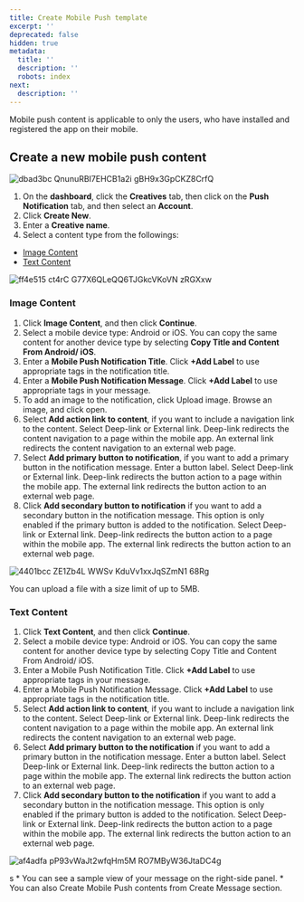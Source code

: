 ```yaml
---
title: Create Mobile Push template
excerpt: ''
deprecated: false
hidden: true
metadata:
  title: ''
  description: ''
  robots: index
next:
  description: ''
---
```

Mobile push content is applicable to only the users, who have installed and registered the app on their mobile.

## Create a new mobile push content

![dbad3bc QnunuRBI7EHCB1a2i gBH9x3GpCKZ8CrfQ](https://files.readme.io/dbad3bc-QnunuRBI7EHCB1a2i_gBH9x3GpCKZ8CrfQ.png)

1. On the **dashboard**, click the **Creatives** tab, then click on the **Push Notification** tab, and then select an **Account**.
2. Click **Create New**.
3. Enter a **Creative name**.
4. Select a content type from the followings:

* [Image Content](https://docs.capillarytech.com/docs/create-mobile-push-template#image-content)
* [Text Content](https://docs.capillarytech.com/docs/create-mobile-push-template#text-content)

![ff4e515 ct4rC G77X6QLeQQ6TJGkcVKoVN zRGXxw](https://files.readme.io/ff4e515-ct4rC_G77X6QLeQQ6TJGkcVKoVN-zRGXxw.png)

### Image Content

1. Click **Image Content**, and then click **Continue**.
2. Select a mobile device type: Android or iOS. You can copy the same content for another device type by selecting **Copy Title and Content From Android/ iOS**.
3. Enter a **Mobile Push Notification Title**. Click **+Add Label** to use appropriate tags in the notification title.
4. Enter a **Mobile Push Notification Message**. Click **+Add Label** to use appropriate tags in your message.
5. To add an image to the notification, click Upload image. Browse an image, and click open.
6. Select **Add action link to content**, if you want to include a navigation link to the content. Select  Deep-link or External link. Deep-link redirects the content navigation to a page within the mobile app. An external link redirects the content navigation to an external web page.
7. Select **Add primary button to notification**, if you want to add a primary button in the notification message. Enter a button label. Select  Deep-link or External link. Deep-link redirects the button action to a page within the mobile app. The external link redirects the button action to an external web page.
8. Click **Add secondary button to notification** if you want to add a secondary button in the notification message. This option is only enabled if the primary button is added to the notification. Select  Deep-link or External link. Deep-link redirects the button action to a page within the mobile app. The external link redirects the button action to an external web page.

![4401bcc ZE1Zb4L  WWSv KduVv1xxJqSZmN1 68Rg](https://files.readme.io/4401bcc-ZE1Zb4L-_WWSv_KduVv1xxJqSZmN1-68Rg.png)

<Note title="Note">
You can upload a file with a size limit of up to 5MB.
</Note>

### Text Content

1. Click **Text Content**, and then click **Continue**.
2. Select a mobile device type: Android or iOS. You can copy the same content for another device type by selecting Copy Title and Content From Android/ iOS.
3. Enter a Mobile Push Notification Title. Click **+Add Label** to use appropriate tags in your message.
4. Enter a Mobile Push Notification Message. Click **+Add Label** to use appropriate tags in the notification title.
5. Select **Add action link to content**, if you want to include a navigation link to the content. Select  Deep-link or External link. Deep-link redirects the content navigation to a page within the mobile app. An external link redirects the content navigation to an external web page.
6. Select **Add primary button to the notification** if you want to add a primary button in the notification message. Enter a button label. Select  Deep-link or External link. Deep-link redirects the button action to a page within the mobile app. The external link redirects the button action to an external web page.
7. Click **Add secondary button to the notification** if you want to add a secondary button in the notification message. This option is only enabled if the primary button is added to the notification. Select  Deep-link or External link. Deep-link redirects the button action to a page within the mobile app. The external link redirects the button action to an external web page.

![af4adfa pP93vWaJt2wfqHm5M RO7MByW36JtaDC4g](https://files.readme.io/af4adfa-pP93vWaJt2wfqHm5M_RO7MByW36JtaDC4g.png)

<Note title="Note">
s
* You can see a sample view of your message on the right-side panel.
* You can also Create Mobile Push contents from Create Message section.
</Note>